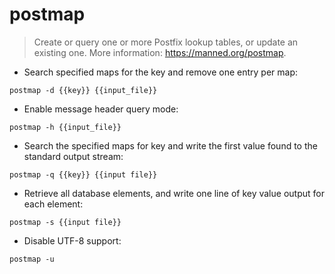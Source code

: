 # postmap

> Create or query one or more Postfix lookup tables, or update an existing one.
> More information: <https://manned.org/postmap>.

- Search specified maps for the key and remove one entry per map:

`postmap -d {{key}} {{input_file}}`

- Enable message header query mode:

`postmap -h {{input_file}}`

- Search the specified maps for key and write the first value found to the standard output stream:

`postmap -q {{key}} {{input file}}`

- Retrieve all database elements, and write one line of key value output for each element:

`postmap -s {{input file}}`

- Disable UTF-8 support:

`postmap -u`
